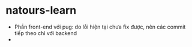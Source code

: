 # natours-learn
- Phần front-end với pug: do lỗi hiện tại chưa fix được, nên các commit tiếp theo chỉ với backend
- 
